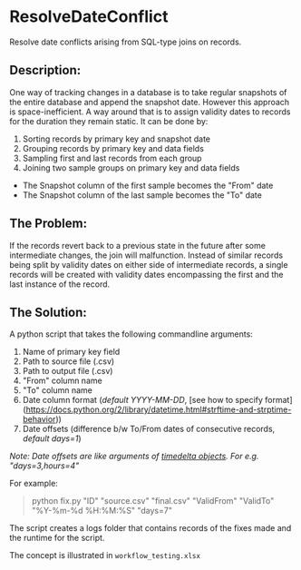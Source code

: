 # ResolveDateConflict
Resolve date conflicts arising from SQL-type joins on records.

## Description:
One way of tracking changes in a database is to take regular snapshots of the entire database and append the snapshot date. However this approach is space-inefficient. A way around that is to assign validity dates to records for the duration they remain static. It can be done by:

1. Sorting records by primary key and snapshot date
2. Grouping records by primary key and data fields
3. Sampling first and last records from each group
4. Joining two sample groups on primary key and data fields
  - The Snapshot column of the first sample becomes the "From" date
  - The Snapshot column of the last sample becomes the "To" date

## The Problem:
If the records revert back to a previous state in the future after some intermediate changes, the join will malfunction. Instead of similar records being split by validity dates on either side of intermediate records, a single records will be created with validity dates encompassing the first and the last instance of the record.

## The Solution:
A python script that takes the following commandline arguments:

1. Name of primary key field
2. Path to source file (.csv)
3. Path to output file (.csv)
4. "From" column name
5. "To" column name
6. Date column format (*default YYYY-MM-DD*, [see how to specify format] (https://docs.python.org/2/library/datetime.html#strftime-and-strptime-behavior))
7. Date offsets (difference b/w To/From dates of consecutive records, *default days=1*)
  
*Note: Date offsets are like arguments of [timedelta objects](https://docs.python.org/2/library/datetime.html#timedelta-objects). For e.g. "days=3,hours=4"*

For example:

>python fix.py "ID" "source.csv" "final.csv" "ValidFrom" "ValidTo" "%Y-%m-%d %H:%M:%S" "days=7"

The script creates a logs folder that contains records of the fixes made and the runtime for the script.

The concept is illustrated in `workflow_testing.xlsx`
